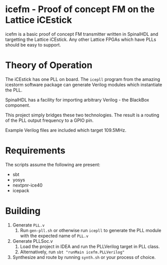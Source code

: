# icefm - Proof of concept FM on the Lattice iCEstick

icefm is a basic proof of concept FM transmitter written in SpinalHDL and targetting the Lattice iCEstick. Any other Lattice FPGAs which have PLLs should be easy to support.

# Theory of Operation

The iCEstick has one PLL on board. The `icepll` program from the amazing icestorm software package can generate Verilog modules which instantiate the PLL.

SpinalHDL has a facility for importing arbitrary Verilog - the BlackBox component.

This project simply bridges these two technologies. The result is a routing of the PLL output frequency to a GPIO pin.

Example Verilog files are included which target 109.5MHz.

# Requirements

The scripts assume the following are present:

* sbt
* yosys
* nextpnr-ice40
* icepack

# Building


1. Generate `PLL.v`
    1. Run `gen-pll.sh` or otherwise run `icepll` to generate the PLL module with the expected name of `PLL.v`
1. Generate PLLSoc.v
    1. Load the project in IDEA and run the PLLVerilog target in PLL class.
    1. Alternatively, run `sbt "runMain icefm.PLLVerilog"`
1. Synthesize and route by running `synth.sh` or your process of choice.